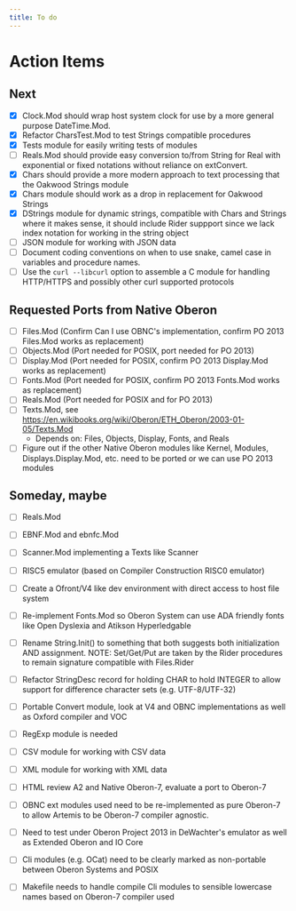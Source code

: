 ```yaml
---
title: To do
---
```



Action Items
============

Next
----

+ [x] Clock.Mod should wrap host system clock for use by a more general purpose DateTime.Mod.
+ [x] Refactor CharsTest.Mod to test Strings compatible procedures
+ [x] Tests module for easily writing tests of modules
+ [ ] Reals.Mod should provide easy conversion to/from String for Real with exponential or fixed notations without reliance on extConvert.
+ [x] Chars should provide a more modern approach to text processing that the Oakwood Strings module
+ [x] Chars module should work as a drop in replacement for Oakwood Strings
+ [x] DStrings module for dynamic strings, compatible with Chars and Strings where it makes sense, it should include Rider suppport since we lack index notation for working in the string object
+ [ ] JSON module for working with JSON data
+ [ ] Document coding conventions on when to use snake, camel case in variables and procedure names.
+ [ ] Use the `curl --libcurl` option to assemble a C module for handling HTTP/HTTPS and possibly other curl supported protocols

Requested Ports from Native Oberon
----------------------------------


+ [ ] Files.Mod (Confirm Can I use OBNC's implementation, confirm PO 2013 Files.Mod works as replacement)
+ [ ] Objects.Mod (Port needed for POSIX, port needed for PO 2013)
+ [ ] Display.Mod (Port needed for POSIX, confirm PO 2013 Display.Mod works as replacement)
+ [ ] Fonts.Mod (Port needed for POSIX, confirm PO 2013 Fonts.Mod works as replacement)
+ [ ] Reals.Mod (Port needed for POSIX and for PO 2013)
+ [ ] Texts.Mod, see https://en.wikibooks.org/wiki/Oberon/ETH_Oberon/2003-01-05/Texts.Mod
    + Depends on: Files, Objects, Display, Fonts, and Reals
+ [ ] Figure out if the other Native Oberon modules like Kernel, Modules, Displays.Display.Mod, etc. need to be ported or we can use PO 2013 modules

Someday, maybe
--------------

+ [ ] Reals.Mod
+ [ ] EBNF.Mod and ebnfc.Mod
+ [ ] Scanner.Mod implementing a Texts like Scanner 
+ [ ] RISC5 emulator (based on Compiler Construction RISC0 emulator)
+ [ ] Create a Ofront/V4 like dev environment with direct access to host file system
+ [ ] Re-implement Fonts.Mod so Oberon System can use ADA friendly fonts like Open Dyslexia and Atikson Hyperledgable
+ [ ] Rename String.Init() to something that both suggests both initialization AND assignment. NOTE: Set/Get/Put are taken by the Rider procedures to remain signature compatible with Files.Rider
+ [ ] Refactor StringDesc record for holding CHAR to hold INTEGER to allow support for difference character sets (e.g. UTF-8/UTF-32)
+ [ ] Portable Convert module, look at V4 and OBNC implementations as well as Oxford compiler and VOC
+ [ ] RegExp module is needed
+ [ ] CSV module for working with CSV data
+ [ ] XML module for working with XML data
+ [ ] HTML review A2 and Native Oberon-7, evaluate a port to Oberon-7
+ [ ] OBNC ext modules used need to be re-implemented as pure Oberon-7 to allow Artemis to be Oberon-7 compiler agnostic.
+ [ ] Need to test under Oberon Project 2013 in DeWachter's emulator as well as Extended Oberon and IO Core
+ [ ] Cli modules (e.g. OCat) need to be clearly marked as non-portable between Oberon Systems and POSIX
+ [ ] Makefile needs to handle compile Cli modules to sensible lowercase names based on Oberon-7 compiler used


